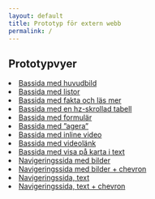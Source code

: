 ```yaml
---
layout: default
title: Prototyp för extern webb
permalink: /
---
```

<article class="body-copy">
  <h1>Prototypvyer</h1>
  <nav>
    <li><a href="{{ site.baseurl }}/body-copy-2/">Bassida med huvudbild</a></li>
    <li><a href="{{ site.baseurl }}/body-copy-1/">Bassida med listor</a></li>
    <li><a href="{{ site.baseurl }}/body-copy-9/">Bassida med fakta och läs mer</a></li>
    <li><a href="{{ site.baseurl }}/body-copy-3/">Bassida med en hz-skrollad tabell</a></li>
    <li><a href="{{ site.baseurl }}/body-copy-4/">Bassida med formulär</a></li>
    <li><a href="{{ site.baseurl }}/body-copy-5/">Bassida med ”agera”</a></li>
    <li><a href="{{ site.baseurl }}/body-copy-6/">Bassida med inline video</a></li>
    <li><a href="{{ site.baseurl }}/body-copy-7/">Bassida med videolänk</a></li>
    <li><a href="{{ site.baseurl }}/body-copy-8/">Bassida med visa på karta i text</a></li>
    <li><a href="{{ site.baseurl }}/nav-page-1/">Navigeringssida med bilder</a></li>
    <li><a href="{{ site.baseurl }}/nav-page-3/">Navigeringssida med bilder + chevron</a></li>
    <li><a href="{{ site.baseurl }}/nav-page-2/">Navigeringssida, text</a></li>
    <li><a href="{{ site.baseurl }}/nav-page-4/">Navigeringssida, text + chevron</a></li>
  </nav>
</article>
